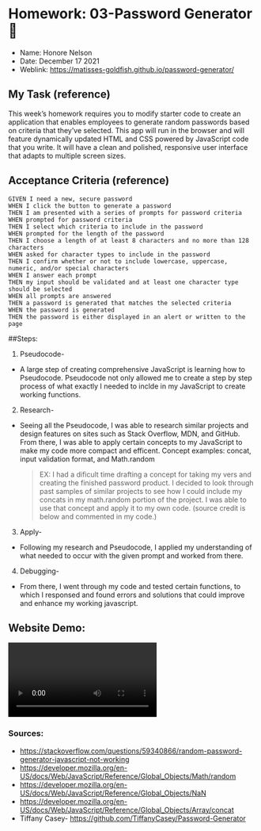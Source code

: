 # Homework: 03-Password Generator 🔑

* Name: Honore Nelson
* Date: December 17 2021
* Weblink: https://matisses-goldfish.github.io/password-generator/


## My Task (reference)

This week’s homework requires you to modify starter code to create an application that enables employees to generate random passwords based on criteria that they’ve selected. This app will run in the browser and will feature dynamically updated HTML and CSS powered by JavaScript code that you write. It will have a clean and polished, responsive user interface that adapts to multiple screen sizes.

## Acceptance Criteria (reference)

```
GIVEN I need a new, secure password
WHEN I click the button to generate a password
THEN I am presented with a series of prompts for password criteria
WHEN prompted for password criteria
THEN I select which criteria to include in the password
WHEN prompted for the length of the password
THEN I choose a length of at least 8 characters and no more than 128 characters
WHEN asked for character types to include in the password
THEN I confirm whether or not to include lowercase, uppercase, numeric, and/or special characters
WHEN I answer each prompt
THEN my input should be validated and at least one character type should be selected
WHEN all prompts are answered
THEN a password is generated that matches the selected criteria
WHEN the password is generated
THEN the password is either displayed in an alert or written to the page
```

##Steps:
1. Pseudocode-
* A large step of creating comprehensive JavaScript is learning how to Pseudocode. Pseudocode not only allowed me to create a step by step process of what exactly I needed to inclde in my JavaScript to create  working functions. 

2. Research-
* Seeing all the Pseudocode, I was able to research similar projects and design features on sites such as Stack Overflow, MDN, and GitHub. From there, I was able to apply certain concepts to my JavaScript to make my code more compact and efficent. Concept examples: concat, input validation format, and Math.random

    > EX: I had a dificult time drafting a concept for taking my vers and creating the finished password product. I decided to look through past samples of similar projects to see how I could include my concats in my math.random portion of the project. I was able to use that concept and apply it to my own code. (source credit is below and commented in my code.)

3. Apply-
* Following my research and Pseudocode, I applied my understanding of what needed to occur with the given prompt and worked from there.

4. Debugging- 
* From there, I went through my code and tested certain functions, to which I responsed and found errors and solutions that could improve and enhance my working javascript. 

## Website Demo:
![websiteDemo](assets/webdemo.mov)

### Sources: 
* https://stackoverflow.com/questions/59340866/random-password-generator-javascript-not-working
* https://developer.mozilla.org/en-US/docs/Web/JavaScript/Reference/Global_Objects/Math/random
* https://developer.mozilla.org/en-US/docs/Web/JavaScript/Reference/Global_Objects/NaN
* https://developer.mozilla.org/en-US/docs/Web/JavaScript/Reference/Global_Objects/Array/concat
* Tiffany Casey- https://github.com/TiffanyCasey/Password-Generator

